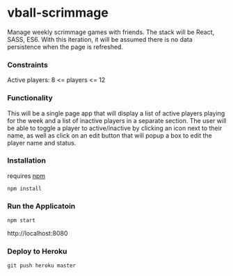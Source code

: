 # vball-scrimmage
Manage weekly scrimmage games with friends.  The stack will be React, SASS, ES6.  With this iteration, it will be assumed there is no data persistence when the page is refreshed.

### Constraints
Active players: 8 <= players <= 12

### Functionality
This will be a single page app that will display a list of active players playing for the week and a list of inactive players in a separate section.
The user will be able to toggle a player to active/inactive by clicking an icon next to their name, as well as click on an edit button that will popup a box to edit the player name and status.

### Installation

requires [npm](https://nodejs.org/en/download/)

```
npm install
```

### Run the Applicatoin
```
npm start
```
http://localhost:8080

### Deploy to Heroku
 ```
 git push heroku master
 ```

